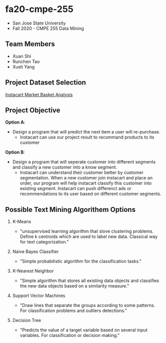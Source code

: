 # fa20-cmpe-255
- San Jose State University
- Fall 2020 - CMPE 255 Data Mining

## Team Members
- Xuan Shi
- Runchen Tao
- Xueli Yang

## Project Dataset Selection
[Instacart Market Basket Analysis](https://www.kaggle.com/c/instacart-market-basket-analysis)

## Project Objective
**Option A**: 
- Design a program that will predict the next item a user will re-purchase.
    - Instacart can use our project result to recommand products to its customer

**Option B**: 
- Design a program that will seperate customer into different segments and classify a new customer into a know segment.
    - Instacart can understand their customer better by customer segmentation. 
When a new customer join instacart and place an order, 
our program will help instacart classify this customer into existing segment.
Instacart can push differenct ads or recommendations to its user based on different customer segments.

## Possible Text Mining Algorithem Options
1. K-Means
    - "unsupervised learning algorithm that slove clustering problems. 
Define k centroids which are used to label new data.
Classical way for text categorization."

2. Naive Bayes Classifier
    - "Simple probabilistic algorithm for the classification tasks."

3. K-Nearest Neighbor
    - "Simple algorithm that stores all existing data objects and classifies the new data objects based on a similarity measure."
    
4. Support Vector Machines
    - "Draw lines that separate the groups according to some patterns. For classification problems and outliers detections." 
    
5. Decision Tree
    - "Predicts the value of a target variable based on several input variables. For classification or decision making."
